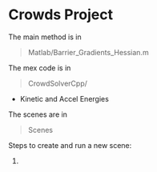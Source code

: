 # Crowds Project

The main method is in 

> Matlab/Barrier_Gradients_Hessian.m

The mex code is in

> CrowdSolverCpp/

- Kinetic and Accel Energies

The scenes are in 

> Scenes

Steps to create and run a new scene:

1. 

